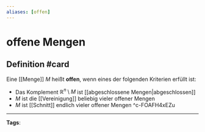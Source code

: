 ```yaml
---
aliases: [offen]
---
```


# offene Mengen

## Definition #card
Eine [[Menge]] $M$ heißt **offen**, wenn eines der folgenden Kriterien erfüllt ist:

- Das Komplement $\mathbb{R}^n \setminus M$ ist [[abgeschlossene Mengen|abgeschlossen]]
- $M$ ist die [[Vereinigung]] beliebig vieler offener Mengen
- $M$ ist [[Schnitt]] endlich vieler offener Mengen
^c-FOAFH4xEZu

---
**Tags**: 
